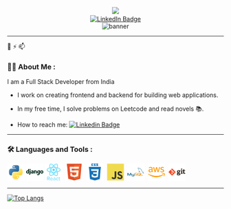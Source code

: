 <div id="header" align="center">
  <img src="https://media.giphy.com/media/dMLmQfCO7lCA2gX3tw/giphy.gif" width="100"/>
  <div id="badges">
  <a href="https://www.linkedin.com/in/esha-verma8302/">
    <img src="https://img.shields.io/badge/LinkedIn-blue?logo=linkedin&logoColor=blue&style=social" alt="LinkedIn Badge"/>
  </a>
</div>
 
  
<!--   <img src="https://media.giphy.com/media/XGDJ1ExcBfvzYdBGbi/giphy.gif" width="100"/> -->
  
</div>
<div align="center">
  <img src="https://media.giphy.com/media/fjpb53iYOCpO5HMAkF/giphy.gif" width="600" height="300" alt="banner"/>
</div>
  
  ---
 :telescope: :zap: :mailbox:
### :woman_technologist: About Me :
I am a Full Stack Developer from India
-  I work on creating frontend and backend for building web applications.

-  In my free time, I solve problems on Leetcode and read novels :books:.

-  How to reach me: [![Linkedin Badge](https://img.shields.io/badge/Linkedin-blue?style=flat&logo=Linkedin&logoColor=white)](https://www.linkedin.com/in/esha-verma8302/)

---

### :hammer_and_wrench: Languages and Tools :
<div>
  <img src="https://github.com/devicons/devicon/blob/master/icons/python/python-original.svg" title="Python" **alt="Python" width="40" height="40"/>
  <img src="https://github.com/devicons/devicon/blob/master/icons/django/django-plain-wordmark.svg" title="Django" **alt="Django" width="40" height="40"/>
  <img src="https://github.com/devicons/devicon/blob/master/icons/react/react-original-wordmark.svg" title="React" alt="React" width="40" height="40"/>&nbsp;
  <img src="https://github.com/devicons/devicon/blob/master/icons/html5/html5-original.svg" title="HTML5" alt="HTML" width="40" height="40"/>&nbsp;  
  <img src="https://github.com/devicons/devicon/blob/master/icons/css3/css3-plain-wordmark.svg"  title="CSS3" alt="CSS" width="40" height="40"/>&nbsp;
  <img src="https://github.com/devicons/devicon/blob/master/icons/javascript/javascript-original.svg" title="JavaScript" alt="JavaScript" width="40" height="40"/>&nbsp;
   <img src="https://github.com/devicons/devicon/blob/master/icons/mysql/mysql-original-wordmark.svg" title="MySQL"  alt="MySQL" width="40" height="40"/>&nbsp;
  <img src="https://github.com/devicons/devicon/blob/master/icons/amazonwebservices/amazonwebservices-plain-wordmark.svg" title="AWS" alt="AWS" width="40" height="40"/>&nbsp;
  <img src="https://github.com/devicons/devicon/blob/master/icons/git/git-original-wordmark.svg" title="Git" **alt="Git" width="40" height="40"/>
</div>

---

[![Top Langs](https://github-readme-stats.vercel.app/api/top-langs/?username=esha8302&layout=compact&theme=vision-friendly-dark)](https://github.com/anuraghazra/github-readme-stats)
